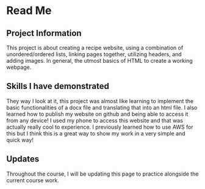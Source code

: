# Read Me

## Project Information
This project is about creating a recipe website, using a combination of unordered/ordered lists, linking pages together, utilizing headers, and adding images. In general, the utmost basics of HTML to create a working webpage.

## Skills I have demonstrated
They way I look at it, this project was almost like learning to implement the basic functionalities of a docx file and translating that into an html file. I also learned how to publish my website on github and being able to access it from any device! I used my phone to access this website and that was actually really cool to experience. I previously learned how to use AWS for this but I think this is a great way to show my work in a very simple and quick way!

## Updates
Throughout the course, I will be updating this page to practice alongside the current course work.
